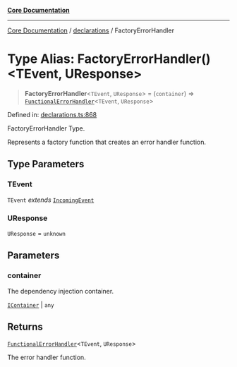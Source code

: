 [**Core Documentation**](../../README.md)

***

[Core Documentation](../../README.md) / [declarations](../README.md) / FactoryErrorHandler

# Type Alias: FactoryErrorHandler()\<TEvent, UResponse\>

> **FactoryErrorHandler**\<`TEvent`, `UResponse`\> = (`container`) => [`FunctionalErrorHandler`](FunctionalErrorHandler.md)\<`TEvent`, `UResponse`\>

Defined in: [declarations.ts:868](https://github.com/stonemjs/core/blob/65c9e07f9d264b07f6e4091fcc29046b5ca8ea45/src/declarations.ts#L868)

FactoryErrorHandler Type.

Represents a factory function that creates an error handler function.

## Type Parameters

### TEvent

`TEvent` *extends* [`IncomingEvent`](../../events/IncomingEvent/classes/IncomingEvent.md)

### UResponse

`UResponse` = `unknown`

## Parameters

### container

The dependency injection container.

[`IContainer`](IContainer.md) | `any`

## Returns

[`FunctionalErrorHandler`](FunctionalErrorHandler.md)\<`TEvent`, `UResponse`\>

The error handler function.
